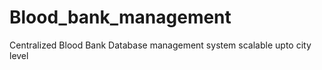Blood_bank_management
=====================

Centralized Blood Bank Database management system scalable upto city level

